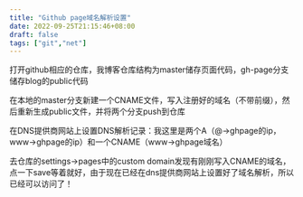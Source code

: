 ```yaml
---
title: "Github page域名解析设置"
date: 2022-09-25T21:15:46+08:00
draft: false
tags: ["git","net"]
---
```


打开github相应的仓库，我博客仓库结构为master储存页面代码，gh-page分支储存blog的public代码

在本地的master分支新建一个CNAME文件，写入注册好的域名（不带前缀），然后重新生成public文件，并将两个分支push到仓库

在DNS提供商网站上设置DNS解析记录：我这里是两个A（@->ghpage的ip，www->ghpage的ip）和一个CNAME（www->ghpage域名）

去仓库的settings->pages中的custom domain发现有刚刚写入CNAME的域名，点一下save等着就好，由于现在已经在dns提供商网站上设置好了域名解析，所以已经可以访问了！

